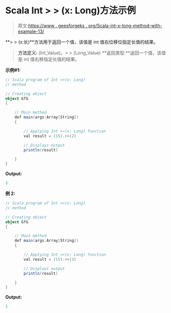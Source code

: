 # Scala Int > > (x: Long)方法示例

> 原文:[https://www . geesforgeks . org/Scala-int-x-long-method-with-example-13/](https://www.geeksforgeeks.org/scala-int-x-long-method-with-example-13/)

**> > (x:长)**方法用于返回一个值，该值是 int 值右位移位指定长值的结果。

> **方法定义:** (Int_Value)。> > (Long_Value)
> **返回类型:**返回一个值，该值是 int 值右移指定长值的结果。

**示例#1:**

```scala
// Scala program of Int >>(x: Long)
// method

// Creating object
object GfG
{ 

    // Main method
    def main(args:Array[String])
    {

        // Applying Int >>(x: Long) function
        val result = (15).>>(2)

        // Displays output
        println(result)

    }
} 
```

**Output:**

```scala
3

```

**例 2:**

```scala
// Scala program of Int >>(x: Long)
// method

// Creating object
object GfG
{ 

    // Main method
    def main(args:Array[String])
    {

        // Applying Int >>(x: Long) function
        val result = (15).>>(3)

        // Displays output
        println(result)

    }
} 
```

**Output:**

```scala
1

```